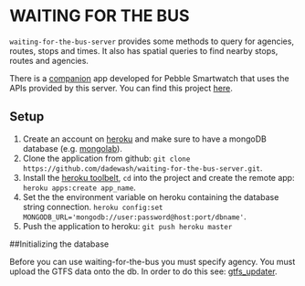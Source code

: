 #  WAITING FOR THE BUS

`waiting-for-the-bus-server`  provides some methods to query for agencies, routes, stops and times. It also has spatial queries to find nearby stops, routes and agencies.

There is a [companion](https://apps.getpebble.com/en_US/application/55670cbc1034b064db000005) app developed for Pebble Smartwatch that uses the APIs provided by this server. You can find this project [here](https://github.com/dadewash/waiting-for-the-bus-pebble).

## Setup
1. Create an account on [heroku](https://www.heroku.com) and make sure to have a mongoDB database (e.g. [mongolab](https://www.mongolab.com)).
2. Clone the application from github: `git clone https://github.com/dadewash/waiting-for-the-bus-server.git`.
3. Install the [heroku toolbelt](https://toolbelt.heroku.com), `cd` into the project and create the remote app:
`heroku apps:create app_name`.
4. Set the the environment variable on heroku containing the database string connection.
`heroku config:set MONGODB_URL='mongodb://user:password@host:port/dbname'`.
6. Push the application to heroku:
`git push heroku master`

##Initializing the database

Before you can use waiting-for-the-bus you must specify agency. You must upload the GTFS data onto the db. In order to do this see: [gtfs_updater](https://github.com/dadewash/gtfs-updater).
